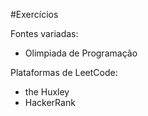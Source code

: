 ﻿#Exercícios 

<p>Fontes variadas:</p>
<ul>
  <li>Olimpiada de Programação</li>
</ul>
<p>Plataformas de LeetCode:</p>
<ul>
  <li>the Huxley</li>
  <li>HackerRank</li>
</ul>
  
